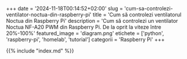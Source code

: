 +++
date = '2024-11-18T00:14:52+02:00'
slug = 'cum-sa-controlezi-ventilator-noctua-din-raspberry-pi'
title = 'Cum să controlezi ventilatorul Noctua din Raspberry Pi'
description = 'Cum să controlezi un ventilator Noctua NF-A20 PWM din Raspberry Pi. De la oprit la viteze între 20%-100%'
featured_image = 'diagram.png'
etichete = ['python', 'raspberry-pi', 'homelab', 'tutorial']
categorii = 'Raspberry Pi'
+++

{{% include "index.md" %}}
